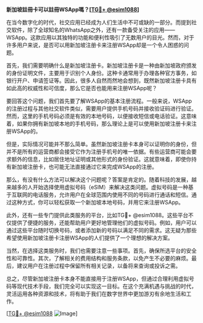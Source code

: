 **新加坡註冊卡可以註冊WSApp嗎？[[TG💪+ @esim1088](https://t.me/s/esim1088)]**

在当今数字化的时代，社交应用已经成为人们生活中不可或缺的一部分。而提到社交软件，除了全球知名的WhatsApp之外，还有一款备受关注的应用——WSApp。这款应用以其独特的功能和便利性吸引了无数用户的目光。然而，对于许多用户来说，是否可以用新加坡注册卡来注册WSApp却是一个令人困惑的问题。

首先，我们需要明确什么是新加坡注册卡。新加坡注册卡是一种由新加坡政府颁发的身份证明文件，主要用于识别个人身份。这种卡通常用于办理各种官方事务，如银行开户、申请签证等。因此，很多人自然而然地会想到，既然新加坡注册卡具有如此高的权威性和可信度，那么它是否也能用来注册WSApp呢？

要回答这个问题，我们首先要了解WSApp的基本注册流程。一般来说，WSApp的注册过程与其他社交软件类似，需要用户提供手机号码并接收验证码进行验证。然而，这里的手机号码必须是有效的本地号码，以便接收短信或电话验证。这意味着，如果你拥有新加坡本地的手机号码，那么理论上是可以使用新加坡注册卡来注册WSApp的。

但是，实际情况可能并不那么简单。虽然新加坡注册卡本身可以证明你的身份，但并不是所有的运营商都会接受它作为注册手机号的唯一依据。有些运营商可能会要求额外的信息，比如居住地址证明或其他形式的身份验证。这就意味着，即使你持有新加坡注册卡，也可能无法直接通过它来完成WSApp的注册。

那么，有没有什么方法可以解决这个问题呢？答案是肯定的。随着科技的发展，越来越多的人开始选择使用虚拟号码（eSIM）来解决这类问题。虚拟号码是一种基于互联网的电话服务，允许用户在全球范围内使用不同的号码进行通话和短信。通过这种方式，你可以轻松获取一个新加坡本地号码，并用它来注册WSApp。

此外，还有一些专门提供此类服务的平台，比如TG💪+ @esim1088。这些平台不仅提供了便捷的服务，还能帮助用户更好地管理他们的虚拟号码。例如，用户可以通过这些平台随时切换号码，或者添加新的号码以满足不同的需求。这无疑为那些希望使用新加坡注册卡注册WSApp的人们提供了一个理想的解决方案。

当然，在选择这类服务时，我们也需要注意一些事项。首先，确保所选平台的安全性和可靠性。其次，了解相关的费用结构和服务条款，以免产生不必要的麻烦。最后，建议用户在注册过程中保留所有相关记录，以备将来查询或投诉之需。

总之，尽管新加坡注册卡本身不能直接用于注册WSApp，但通过合理利用虚拟号码等现代技术手段，我们完全可以实现这一目标。在这个充满机遇与挑战的时代，灵活运用各种资源和技术，将有助于我们在数字世界中更加游刃有余地生活和工作。

[[TG💪+ @esim1088](https://t.me/s/esim1088) ![Image](https://i.postimg.cc/4NQfJmqS/Snipaste-2025-05-13-00-14-12.png)]